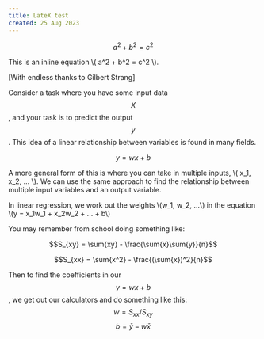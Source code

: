 ```yaml
---
title: LateX test
created: 25 Aug 2023
---
```


$$
a^2 + b^2 = c^2
$$


This is an inline equation \\( a^2 + b^2 = c^2 \\). 

[With endless thanks to Gilbert Strang]

Consider a task where you have some input data $$X$$, and your task is to predict the output $$y$$. This idea of a linear relationship between variables is found in many fields. 

$$y = wx + b$$

A more general form of this is where you can take in multiple inputs, \\( x_1, x_2, ... \\). We can use the same approach to find the relationship between multiple input variables and an output variable. 

In linear regression, we work out the weights \\(w_1, w_2, ...\\) in the equation \\(y = x_1w_1 + x_2w_2 + ... + b\\)

You may remember from school doing something like: 

$$S_{xy} = \sum{xy} - \frac{\sum{x}\sum{y}}{n}$$

$$S_{xx} = \sum{x^2} - \frac{(\sum{x})^2}{n}$$

Then to find the coefficients in our $$y = wx + b$$, we get out our calculators and do something like this:
$$w=S_{xx}/S_{xy}$$
$$b=\bar{y} - w\bar{x}$$